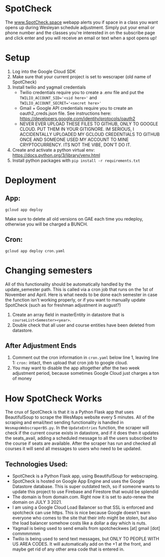 # SpotCheck
The www.SpotCheck.space webapp alerts you if space in a class you want opens up during Wesleyan schedule adjustment. Simply put your email or phone number and the classes you're interested in on the subscribe page and click enter and you will receive an email or text when a spot opens up!

# Setup

1. Log into the Google Cloud SDK
2. Make sure that your current project is set to wescraper (old name of SpotCheck)
3. Install twilio and yagmail credentials
   * Twilio credentials require you to create a .env file and put the `TWILIO_ACCOUNT_SID='<sid here>'` and `TWILIO_ACCOUNT_SECRET='<secret here>'`
   * Gmail + Google API credentials require you to create an oauth2_creds.json file. See instructions here: https://developers.google.com/identity/protocols/oauth2
   * NEVER EVER UPLOAD THESE FILES TO GITHUB, ONLY TO GOOGLE CLOUD. PUT THEM IN YOUR GITIGNORE. IM SERIOUS, I ACCIDENTALLY UPLOADED MY GCLOUD CREDENTIALS TO GITHUB ONCE AND SOMEONE USED MY ACCOUNT TO MINE CRYPTOCURRENCY. ITS NOT THE VIBE, DON'T DO IT.
4. Create and activate a python virtual env: https://docs.python.org/3/library/venv.html
5. Install python packages with `pip install -r requirements.txt`


# Deployment

## App:

`gcloud app deploy`

Make sure to delete all old versions on GAE each time you redeploy, otherwise you will be charged a BUNCH.

## Cron:

`gcloud app deploy cron.yaml`

# Changing semesters

All of this functionality should be automatically handled by the update_semester path. This is called via a cron job that runs on the 1st of November and April. Here is what needs to be done each semester in case the function isn't working properly, or if you want to manually update SpotCheck (such as for freshman adjustment in august?)

1. Create an array field in masterEntity in datastore that is `courseList<Semester><year>`.
2. Double check that all user and course entities have been deleted from datastore.

## After Adjustment Ends

1. Comment out the cron information in `cron.yaml` below line 1, leaving line 1: `cron:` intact, then upload that cron job to google cloud.
2. You may want to disable the app altogether after the two week adjustment period, because sometimes Google Cloud just charges a ton of money


# How SpotCheck Works

The crux of SpotCheck is that it is a Python Flask app that uses BeautifulSoup to scrape the WesMaps website every 5 minutes. All of the scraping and email/text sending functionality is handled in `WesmapsWebscraperBS.py`. In the `UpdateEntries` function, the scraper will check if the current course exists in datastore, and if it does then it updates the seats_avail, adding a scheduled message to all the users subscribed to the course if seats are available. After the scraper has run and checked all courses it will send all messages to users who need to be updated.

## Technologies Used:

* SpotCheck is a Python Flask app, using BeautifulSoup for webscraping.
* SpotCheck is hosted on Google App Engine and uses the Google Datastore database. This is super outdated tech, so if someone wants to update this project to use Firebase and Firestore that would be splendid
* The domain is from domain.com. Right now it is set to auto-renew the domain on JULY 3 2021.
* I am using a Google Cloud Load Balancer so that SSL is enforced and spotcheck can use https. This is nice because Google doesn't warn everyone who comes to the site that their info might be stolen, but also the load balancer somehow costs like a dollar a day which is nuts.
* Yagmail is being used to send emails from spotcheckwes [at] gmail [dot] commmmmm
* Twilio is being used to send text messages, but ONLY TO PEOPLE WITH US AREA CODES. It will automatically add on the +1 at the front, and maybe get rid of any other area code that is entered in.
